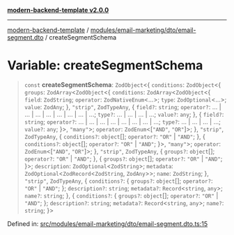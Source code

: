 [**modern-backend-template v2.0.0**](../../../../../README.md)

***

[modern-backend-template](../../../../../modules.md) / [modules/email-marketing/dto/email-segment.dto](../README.md) / createSegmentSchema

# Variable: createSegmentSchema

> `const` **createSegmentSchema**: `ZodObject`\<\{ `conditions`: `ZodObject`\<\{ `groups`: `ZodArray`\<`ZodObject`\<\{ `conditions`: `ZodArray`\<`ZodObject`\<\{ `field`: `ZodString`; `operator`: `ZodNativeEnum`\<...\>; `type`: `ZodOptional`\<...\>; `value`: `ZodAny`; \}, `"strip"`, `ZodTypeAny`, \{ `field?`: `string`; `operator?`: ... \| ... \| ... \| ... \| ... \| ... \| ... \| ...; `type?`: ... \| ... \| ... \| ...; `value?`: `any`; \}, \{ `field?`: `string`; `operator?`: ... \| ... \| ... \| ... \| ... \| ... \| ... \| ...; `type?`: ... \| ... \| ... \| ...; `value?`: `any`; \}\>, `"many"`\>; `operator`: `ZodEnum`\<\[`"AND"`, `"OR"`\]\>; \}, `"strip"`, `ZodTypeAny`, \{ `conditions?`: `object`[]; `operator?`: `"OR"` \| `"AND"`; \}, \{ `conditions?`: `object`[]; `operator?`: `"OR"` \| `"AND"`; \}\>, `"many"`\>; `operator`: `ZodEnum`\<\[`"AND"`, `"OR"`\]\>; \}, `"strip"`, `ZodTypeAny`, \{ `groups?`: `object`[]; `operator?`: `"OR"` \| `"AND"`; \}, \{ `groups?`: `object`[]; `operator?`: `"OR"` \| `"AND"`; \}\>; `description`: `ZodOptional`\<`ZodString`\>; `metadata`: `ZodOptional`\<`ZodRecord`\<`ZodString`, `ZodAny`\>\>; `name`: `ZodString`; \}, `"strip"`, `ZodTypeAny`, \{ `conditions?`: \{ `groups?`: `object`[]; `operator?`: `"OR"` \| `"AND"`; \}; `description?`: `string`; `metadata?`: `Record`\<`string`, `any`\>; `name?`: `string`; \}, \{ `conditions?`: \{ `groups?`: `object`[]; `operator?`: `"OR"` \| `"AND"`; \}; `description?`: `string`; `metadata?`: `Record`\<`string`, `any`\>; `name?`: `string`; \}\>

Defined in: [src/modules/email-marketing/dto/email-segment.dto.ts:15](https://github.com/maemreyo/saas-4cus-nodejs/blob/2a5b3f3aa11335dfa561e80e1feabb8e6084261e/src/modules/email-marketing/dto/email-segment.dto.ts#L15)
